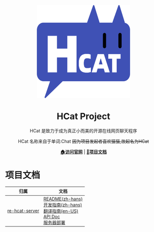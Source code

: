 <div align="center">
<img src="https://github.com/HCAT-Project/.github/blob/main/profile/assets/logo.png?raw=true" width = 300 height = 300 />
<h1>HCat Project</h1>
<p>HCat 是致力于成为真正小而美的开源在线网页聊天程序</p>
<p>HCat 名称来自于单词:Chat <del>因为项目发起者喜欢猫猫,故起名为HCat</del></p>
<a href="https://www.hcat.online/"><strong>🏠访问官网</strong></a> | 
<a href="https://docs.hcat.online/"><strong>📖项目文档</strong></a>
</div>

# 项目文档

| 归属                                                               | 文档                                                                                                                                                                                                                                                                                                                                                                                                                                            |
|------------------------------------------------------------------|-----------------------------------------------------------------------------------------------------------------------------------------------------------------------------------------------------------------------------------------------------------------------------------------------------------------------------------------------------------------------------------------------------------------------------------------------|
| [re-hcat-server](https://github.com/HCAT-Project/re_hcat-server) | [README(zh-hans)](https://github.com/HCAT-Project/re_hcat-server/blob/master/readme.md)<br/>[开发指南(zh-hans)](https://github.com/HCAT-Project/re_hcat-server/blob/master/doc/dev_guide_zh-hans.md)<br/>[翻译指南(en-US)](https://github.com/HCAT-Project/re_hcat-server/blob/master/doc/how-to-translate-the-hcat.md)<br/>[API Doc](https://docs.hcat.online/docs/server/API/)<br/>[服务器部署](https://docs.hcat.online/docs/server/%E9%83%A8%E7%BD%B2) |

